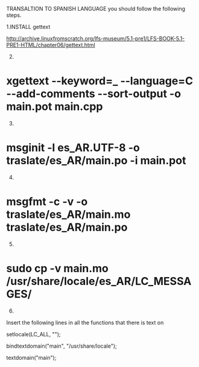  TRANSALTION TO SPANISH LANGUAGE
you should follow the following steps. 

1.INSTALL gettext

http://archive.linuxfromscratch.org/lfs-museum/5.1-pre1/LFS-BOOK-5.1-PRE1-HTML/chapter06/gettext.html

2. 

# xgettext --keyword=_ --language=C --add-comments --sort-output -o main.pot main.cpp

3. 

# msginit -l es_AR.UTF-8 -o traslate/es_AR/main.po -i main.pot

4. 
  
# msgfmt -c -v -o traslate/es_AR/main.mo traslate/es_AR/main.po

5.
# sudo cp -v main.mo /usr/share/locale/es_AR/LC_MESSAGES/
6.

Insert the following lines in all the functions that there is text on 
 
setlocale(LC_ALL, "");

bindtextdomain("main", "/usr/share/locale");

textdomain("main");
